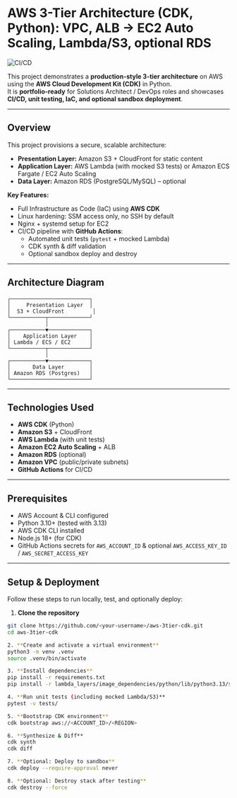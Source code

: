 # AWS 3-Tier Architecture (CDK, Python): VPC, ALB → EC2 Auto Scaling, Lambda/S3, optional RDS

![CI/CD](https://github.com/legacyunlimited/aws-3tier-cdk/actions/workflows/ci-cd.yml/badge.svg)

This project demonstrates a **production-style 3-tier architecture** on AWS using the **AWS Cloud Development Kit (CDK)** in Python.  
It is **portfolio-ready** for Solutions Architect / DevOps roles and showcases **CI/CD, unit testing, IaC, and optional sandbox deployment**.

---

## Overview

This project provisions a secure, scalable architecture:

- **Presentation Layer:** Amazon S3 + CloudFront for static content  
- **Application Layer:** AWS Lambda (with mocked S3 tests) or Amazon ECS Fargate / EC2 Auto Scaling  
- **Data Layer:** Amazon RDS (PostgreSQL/MySQL) – optional  

**Key Features:**

- Full Infrastructure as Code (IaC) using **AWS CDK**
- Linux hardening: SSM access only, no SSH by default
- Nginx + systemd setup for EC2
- CI/CD pipeline with **GitHub Actions**:
  - Automated unit tests (`pytest` + mocked Lambda)
  - CDK synth & diff validation
  - Optional sandbox deploy and destroy

---

## Architecture Diagram

    ┌─────────────────────────┐
    │     Presentation Layer  │
    │  S3 + CloudFront         │
    └───────────┬─────────────┘
                │
    ┌───────────▼─────────────┐
    │    Application Layer    │
    │ Lambda / ECS / EC2      │
    └───────────┬─────────────┘
                │
    ┌───────────▼─────────────┐
    │       Data Layer        │
    │ Amazon RDS (Postgres)   │
    └─────────────────────────┘

---

## Technologies Used

- **AWS CDK** (Python)  
- **Amazon S3** + CloudFront  
- **AWS Lambda** (with unit tests)  
- **Amazon EC2 Auto Scaling** + ALB  
- **Amazon RDS** (optional)  
- **Amazon VPC** (public/private subnets)  
- **GitHub Actions** for CI/CD  

---

## Prerequisites

- AWS Account & CLI configured  
- Python 3.10+ (tested with 3.13)  
- AWS CDK CLI installed  
- Node.js 18+ (for CDK)  
- GitHub Actions secrets for `AWS_ACCOUNT_ID` & optional `AWS_ACCESS_KEY_ID` / `AWS_SECRET_ACCESS_KEY`  

---

## Setup & Deployment

Follow these steps to run locally, test, and optionally deploy:

1. **Clone the repository**
```bash
git clone https://github.com/<your-username>/aws-3tier-cdk.git
cd aws-3tier-cdk

2. **Create and activate a virtual environment**
python3 -m venv .venv
source .venv/bin/activate

3. **Install dependencies**
pip install -r requirements.txt
pip install -r lambda_layers/image_dependencies/python/lib/python3.13/site-packages

4. **Run unit tests (including mocked Lambda/S3)**
pytest -v tests/

5. **Bootstrap CDK environment**
cdk bootstrap aws://<ACCOUNT_ID>/<REGION>

6. **Synthesize & Diff**
cdk synth
cdk diff

7. **Optional: Deploy to sandbox**
cdk deploy --require-approval never

8. **Optional: Destroy stack after testing**
cdk destroy --force
